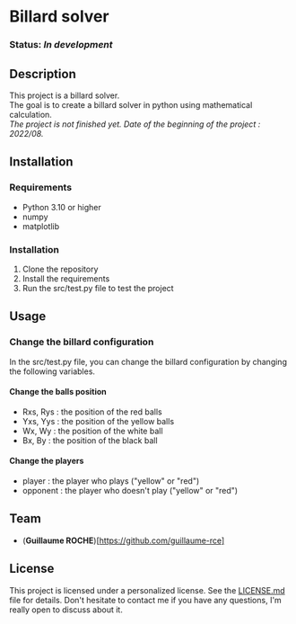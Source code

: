 # Billard solver

### **Status:** _In development_

## Description

This project is a billard solver.   
The goal is to create a billard solver in python using mathematical calculation.   
_The project is not finished yet. Date of the beginning of the project : 2022/08._

## Installation

### Requirements

- Python 3.10 or higher
- numpy
- matplotlib

### Installation

1. Clone the repository
2. Install the requirements
3. Run the src/test.py file to test the project

## Usage

### Change the billard configuration

In the src/test.py file, you can change the billard configuration by changing the following variables.

#### Change the balls position

* Rxs, Rys : the position of the red balls
* Yxs, Yys : the position of the yellow balls
* Wx, Wy : the position of the white ball
* Bx, By : the position of the black ball

#### Change the players

* player : the player who plays ("yellow" or "red")
* opponent : the player who doesn't play ("yellow" or "red")

## Team

- (**Guillaume ROCHE**)[https://github.com/guillaume-rce]

## License

This project is licensed under a personalized license. See the [LICENSE.md](LICENSE.md) file for details.
Don't hesitate to contact me if you have any questions, I'm really open to discuss about it.

